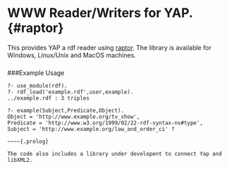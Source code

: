WWW Reader/Writers for YAP.       {#raptor}
=========================

This provides YAP a rdf reader using
[raptor](http://librdf.org/raptor/). The library is available for
Windows, Linux/Unix and MacOS machines.

###
###Example Usage

~~~~{.prolog}
?- use_module(rdf).
?- rdf_load('example.rdf',user,example).
../example.rdf : 3 triples

?- example(Subject,Predicate,Object).
Object = 'http://www.example.org/tv_show',
Predicate = 'http://www.w3.org/1999/02/22-rdf-syntax-ns#type',
Subject = 'http://www.example.org/law_and_order_ci' ?

~~~~{.prolog}

The code also includes a library under developent to connect Yap and libXML2.
